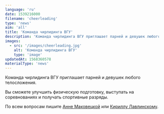 ```yaml
---
language: 'ru'
date: 1539216000
filename: 'cheerleading'
type: 'news'
aim: 'all'
title: 'Команда чирлидинга ВГУ'
description: 'Команда чирлидинга ВГУ приглашает парней и девушек любого телосложения...'
images:
  - src: '/images/cheerleading.jpg'
    alt: 'Команда чирлидинга ВГУ'
    type: 'image'
updatedAt: 1568360578
materialType: 'news'
---
```

Команда чирлидинга ВГУ приглашает парней и девушек любого телосложения.

Вы сможете улучшить физическую подготовку, выступать на соревнованиях и получать спортивные разряды.

По всем вопросам пишите [Анне Маковецкой](https://vk.com/dont_to) или [Кириллу Лавлинскому](https://vk.com/lav_kikiboy).
